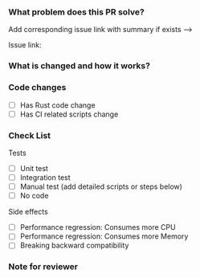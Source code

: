 ### What problem does this PR solve?

Add corresponding issue link with summary if exists -->

Issue link:

### What is changed and how it works?

### Code changes

- [ ] Has Rust code change
- [ ] Has CI related scripts change

### Check List

Tests <!-- At least one of them must be included. -->

- [ ] Unit test
- [ ] Integration test
- [ ] Manual test (add detailed scripts or steps below)
- [ ] No code

Side effects

- [ ] Performance regression: Consumes more CPU
- [ ] Performance regression: Consumes more Memory
- [ ] Breaking backward compatibility

### Note for reviewer
